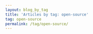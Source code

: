 ```yaml
---
layout: blog_by_tag
title: 'Articles by tag: open-source'
tag: open-source
permalink: /tag/open-source/
---
```

